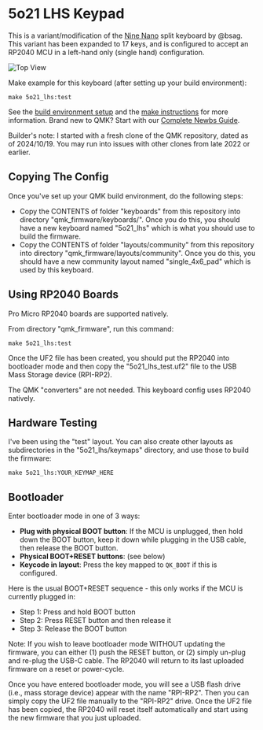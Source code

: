 # 5o21 LHS Keypad

This is a variant/modification of the [Nine Nano](https://github.com/bsag/nine-nano) split keyboard by @bsag.  This variant has been expanded to 17 keys, and is configured to accept an RP2040 MCU in a left-hand only (single hand) configuration.

![Top View](https://i.imgur.com/rChU6CK.jpeg)

Make example for this keyboard (after setting up your build environment):

    make 5o21_lhs:test

See the [build environment setup](https://docs.qmk.fm/#/getting_started_build_tools) and the [make instructions](https://docs.qmk.fm/#/getting_started_make_guide) for more information. Brand new to QMK? Start with our [Complete Newbs Guide](https://docs.qmk.fm/#/newbs).

Builder's note: I started with a fresh clone of the QMK repository, dated as of 2024/10/19.  You may run into issues with other clones from late 2022 or earlier.

## Copying The Config

Once you've set up your QMK build environment, do the following steps:

* Copy the CONTENTS of folder "keyboards" from this repository into directory "qmk_firmware/keyboards/".  Once you do this, you should have a new keyboard named "5o21_lhs" which is what you should use to build the firmware.
* Copy the CONTENTS of folder "layouts/community" from this repository into directory "qmk_firmware/layouts/community". Once you do this, you should have a new community layout named "single_4x6_pad" which is used by this keyboard.


## Using RP2040 Boards

Pro Micro RP2040 boards are supported natively.

From directory "qmk_firmware", run this command:

    make 5o21_lhs:test

Once the UF2 file has been created, you should put the RP2040 into bootloader mode and then copy the "5o21_lhs_test.uf2" file to the USB Mass Storage device (RPI-RP2).

The QMK "converters" are not needed.  This keyboard config uses RP2040 natively.


## Hardware Testing

I've been using the "test" layout.  You can also create other layouts as subdirectories in the "5o21_lhs/keymaps" directory, and use those to build the firmware:

    make 5o21_lhs:YOUR_KEYMAP_HERE
    
## Bootloader

Enter bootloader mode in one of 3 ways:

* **Plug with physical BOOT button**:  If the MCU is unplugged, then hold down the BOOT button, keep it down while plugging in the USB cable, then release the BOOT button.
* **Physical BOOT+RESET buttons**: (see below)
* **Keycode in layout**: Press the key mapped to `QK_BOOT` if this is configured.

Here is the usual BOOT+RESET sequence - this only works if the MCU is currently plugged in:

* Step 1: Press and hold BOOT button
* Step 2: Press RESET button and then release it
* Step 3: Release the BOOT button


Note: If you wish to leave bootloader mode WITHOUT updating the firmware, you can either (1) push the RESET button, or (2) simply un-plug and re-plug the USB-C cable.  The RP2040 will return to its last uploaded firmware on a reset or power-cycle.


Once you have entered bootloader mode, you will see a USB flash drive (i.e., mass storage device) appear with the name "RPI-RP2".  Then you can simply copy the UF2 file manually to the "RPI-RP2" drive.  Once the UF2 file has been copied, the RP2040 will reset itself automatically and start using the new firmware that you just uploaded.


